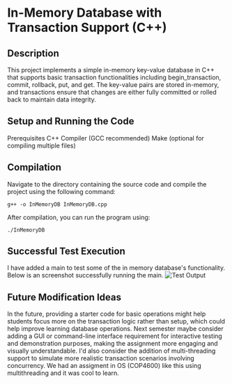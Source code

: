 # In-Memory Database with Transaction Support (C++)
## Description
This project implements a simple in-memory key-value database in C++ that supports basic transaction functionalities including begin_transaction, commit, rollback, put, and get. The key-value pairs are stored in-memory, and transactions ensure that changes are either fully committed or rolled back to maintain data integrity.

## Setup and Running the Code
Prerequisites
C++ Compiler (GCC recommended)
Make (optional for compiling multiple files)

## Compilation
Navigate to the directory containing the source code and compile the project using the following command:

`g++ -o InMemoryDB InMemoryDB.cpp`

After compilation, you can run the program using:

`./InMemoryDB`

## Successful Test Execution
I have added a main to test some of the in memory database's functionality. Below is an screenshot successfully running the main. 
![Test Output](https://github.com/jakemoss127/ESEP_ExtraCredit/assets/93219053/b0cebf7d-2570-472b-b60a-67ed64f43ab5)

## Future Modification Ideas
In the future, providing a starter code for basic operations might help students focus more on the transaction logic rather than setup, which could help improve learning database operations.
Next semester maybe consider adding a GUI or command-line interface requirement for interactive testing and demonstration purposes, making the assignment more engaging and visually understandable.
I'd also consider the addition of multi-threading support to simulate more realistic transaction scenarios involving concurrency. We had an assigment in OS (COP4600) like this using multithreading and it was cool to learn.
